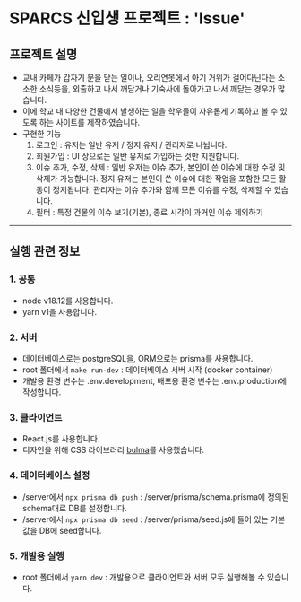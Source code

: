# SPARCS 신입생 프로젝트 : 'Issue'

## 프로젝트 설명
- 교내 카페가 갑자기 문을 닫는 일이나, 오리연못에서 아기 거위가 걸어다닌다는 소소한 소식등을, 외출하고 나서 깨닫거나 기숙사에 돌아가고 나서 깨닫는 경우가 많습니다.
- 이에 학교 내 다양한 건물에서 발생하는 일을 학우들이 자유롭게 기록하고 볼 수 있도록 하는 사이트를 제작하였습니다.
- 구현한 기능
  1. 로그인 : 유저는 일반 유저 / 정지 유저 / 관리자로 나뉩니다.
  2. 회원가입 : UI 상으로는 일반 유저로 가입하는 것만 지원합니다.
  3. 이슈 추가, 수정, 삭제 : 일반 유저는 이슈 추가, 본인이 쓴 이슈에 대한 수정 및 삭제가 가능합니다. 정지 유저는 본인이 쓴 이슈에 대한 작업을 포함한 모든 활동이 정지됩니다. 관리자는 이슈 추가와 함께 모든 이슈를 수정, 삭제할 수 있습니다.
  4. 필터 : 특정 건물의 이슈 보기(기본), 종료 시각이 과거인 이슈 제외하기

---
## 실행 관련 정보
### 1. 공통
- node v18.12를 사용합니다.
- yarn v1을 사용합니다.
### 2. 서버
- 데이터베이스로는 postgreSQL을, ORM으로는 prisma를 사용합니다.
- root 폴더에서 `make run-dev` : 데이터베이스 서버 시작 (docker container)
- 개발용 환경 변수는 .env.development, 배포용 환경 변수는 .env.production에 작성합니다.
### 3. 클라이언트
- React.js를 사용합니다.
- 디자인을 위해 CSS 라이브러리 <a href="https://bulma.io/">bulma</a>를 사용했습니다.
### 4. 데이터베이스 설정
- /server에서 `npx prisma db push` : /server/prisma/schema.prisma에 정의된 schema대로 DB를 설정합니다.
- /server에서 `npx prisma db seed` : /server/prisma/seed.js에 들어 있는 기본값을 DB에 seed합니다.
### 5. 개발용 실행
- root 폴더에서 `yarn dev` : 개발용으로 클라이언트와 서버 모두 실행해볼 수 있습니다.

